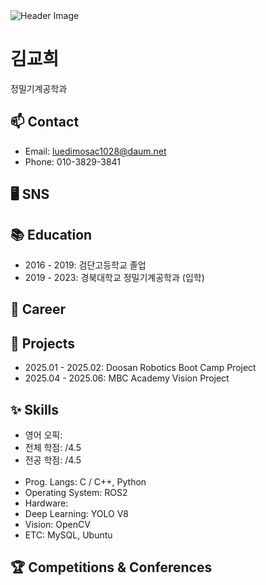 <!DOCTYPE html>
<html lang="en">

<img src="" alt="Header Image">

<body>

  <h1>김교희</h1>
  <p>정밀기계공학과</p>
  
  <h2>📫 Contact</h2>
  <ul>
    <li>Email: <a href="mailto:luedimosac1028@daum.net">luedimosac1028@daum.net</a></li>
    <li>Phone: 010-3829-3841</li>
  </ul>
  <h2>🖥️ SNS</h2>
  <ul>
  
  </ul>
  
  <h2>📚 Education</h2>
  <ul>
    <li>2016 - 2019: 검단고등학교 졸업</li>
    <li>2019 - 2023: 경북대학교 정밀기계공학과 (입학)</li>
  
  </ul>

  <h2>💼 Career</h2>
  <ul>

  </ul>
  
  <h2>📂 Projects</h2>
  <ul>
    <li>2025.01 - 2025.02: Doosan Robotics Boot Camp Project</li>
    <li>2025.04 - 2025.06: MBC Academy Vision Project</li>
  </ul>

  <h2>✨ Skills</h2>
<ul>
    <li>영어 오픽: </li>
    <li>전체 학점: /4.5</li>
    <li>전공 학점: /4.5</li>
    <br>
    <li>Prog. Langs: C / C++, Python</li>
    <li>Operating System: ROS2</li>
    <li>Hardware: </li>
    <li>Deep Learning: YOLO V8</li>
    <li>Vision: OpenCV</li>
    <li>ETC: MySQL, Ubuntu</li>
</ul>


  <h2>🏆 Competitions & Conferences</h2>
<ul>
 
</ul>


</body>

</html>
